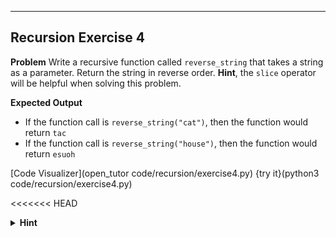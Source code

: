 ----------

## Recursion Exercise 4

**Problem**
Write a recursive function called `reverse_string` that takes a string as a parameter. Return the string in reverse order. **Hint**, the `slice` operator will be helpful when solving this problem.

**Expected Output**
* If the function call is `reverse_string("cat")`, then the function would return `tac`
* If the function call is `reverse_string("house")`, then the function would return `esuoh`

[Code Visualizer](open_tutor code/recursion/exercise4.py)
{try it}(python3 code/recursion/exercise4.py)

<<<<<<< HEAD
<details>
  <summary><strong>Hint</strong></summary>
=======
<details><summary><strong>Hint</strong></summary>
>>>>>>> dbb8af49e5231cccf6af9052f9e8c4eb7ee7dfd4
  The recursive pattern is to take the last character from the string and pass the string (minus the last character) to the function.
</details>

{Check It!|assessment}(test-1726150510)
